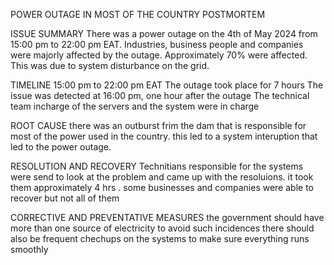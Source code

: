 POWER OUTAGE IN MOST OF THE COUNTRY POSTMORTEM

ISSUE SUMMARY
There was  a power outage on the 4th of May 2024 from 15:00 pm to 22:00 pm EAT.
Industries, business people and companies were majorly affected by the outage. 
Approximately 70% were affected.
This was due to system disturbance on the grid.

TIMELINE
15:00 pm to 22:00 pm EAT
The outage took place for 7 hours
The issue was detected at 16:00 pm, one hour after the outage
The technical team incharge of the servers and the system were in charge

ROOT CAUSE
there was an outburst frim the dam that is responsible for most of the power used in the country. this led to a system interuption that led to the power outage.

RESOLUTION AND RECOVERY
Technitians responsible for the systems were send to look at the problem and came up with the resoluions. it took them approximately 4 hrs . some businesses and companies were able to recover but not all of them

CORRECTIVE AND PREVENTATIVE MEASURES
the government should have more than one source of electricity to avoid such incidences
there should also be frequent chechups on the systems to make sure everything runs smoothly

